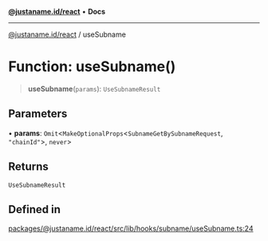 [**@justaname.id/react**](../README.md) • **Docs**

***

[@justaname.id/react](../globals.md) / useSubname

# Function: useSubname()

> **useSubname**(`params`): `UseSubnameResult`

## Parameters

• **params**: `Omit`\<`MakeOptionalProps`\<`SubnameGetBySubnameRequest`, `"chainId"`\>, `never`\>

## Returns

`UseSubnameResult`

## Defined in

[packages/@justaname.id/react/src/lib/hooks/subname/useSubname.ts:24](https://github.com/JustaName-id/JustaName-sdk/blob/dc845c10af242e3ca87d95ef392516ac0bfa8b95/packages/@justaname.id/react/src/lib/hooks/subname/useSubname.ts#L24)
